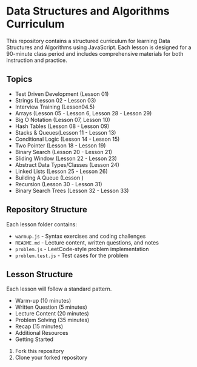 # Data Structures and Algorithms Curriculum

This repository contains a structured curriculum for learning Data Structures and Algorithms using JavaScript. Each lesson is designed for a 90-minute class period and includes comprehensive materials for both instruction and practice.

## Topics

- Test Driven Development (Lesson 01)
- Strings (Lesson 02 - Lesson 03)
- Interview Training (Lesson04.5)
- Arrays (Lesson 05 - Lesson 6, Lesson 28 - Lesson 29)
- Big O Notation (Lesson 07, Lesson 10)
- Hash Tables (Lesson 08 - Lesson 09)
- Stacks & Queues(Lesson 11 - Lesson 13)
- Conditional Logic (Lesson 14 - Lesson 15)
- Two Pointer (Lesson 18 - Lesson 19)
- Binary Search (Lesson 20 - Lesson 21)
- Sliding Window (Lesson 22 - Lesson 23)
- Abstract Data Types/Classes (Lesson 24)
- Linked Lists (Lesson 25 - Lesson 26)
- Building A Queue (Lesson )
- Recursion (Lesson 30 - Lesson 31)
- Binary Search Trees (Lesson 32 - Lesson 33)

## Repository Structure

Each lesson folder contains:

- `warmup.js` - Syntax exercises and coding challenges
- `README.md` - Lecture content, written questions, and notes
- `problem.js` - LeetCode-style problem implementation
- `problem.test.js` - Test cases for the problem

## Lesson Structure

Each lesson will follow a standard pattern.

- Warm-up (10 minutes)
- Written Question (5 minutes)
- Lecture Content (20 minutes)
- Problem Solving (35 minutes)
- Recap (15 minutes)
- Additional Resources
- Getting Started

1. Fork this repository
2. Clone your forked repository
